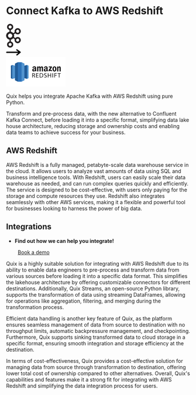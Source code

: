 # Connect Kafka to AWS Redshift

<div class="connect-images cards blog-grid-card" markdown>
<div>
<img src="../images/kafka_logo.png" width="40px" />
</div>
<div>
<img src="../images/arrow.svg" width="40px" />
</div>
<div>
<img src="./images/aws-redshift_1.jpg" />
</div>
</div>

Quix helps you integrate Apache Kafka with AWS Redshift using pure Python.

Transform and pre-process data, with the new alternative to Confluent Kafka Connect, before loading it into a specific format, simplifying data lake house architecture, reducing storage and ownership costs and enabling data teams to achieve success for your business.

## AWS Redshift

AWS Redshift is a fully managed, petabyte-scale data warehouse service in the cloud. It allows users to analyze vast amounts of data using SQL and business intelligence tools. With Redshift, users can easily scale their data warehouse as needed, and can run complex queries quickly and efficiently. The service is designed to be cost-effective, with users only paying for the storage and compute resources they use. Redshift also integrates seamlessly with other AWS services, making it a flexible and powerful tool for businesses looking to harness the power of big data.

## Integrations

<div class="grid cards" markdown>

- __Find out how we can help you integrate!__

    <a class="md-button md-button--primary" href="https://share.hsforms.com/1iW0TmZzKQMChk0lxd_tGiw4yjw2?__hstc=175542013.2303933fbd746c0ac86d9ccbe9bc9100.1728383268831.1729603416735.1729620918855.31&__hssc=175542013.1.1729620918855&__hsfp=2132701734" target="_blank" style="margin:.5rem;">Book a demo</a>

</div>


Quix is a highly suitable solution for integrating with AWS Redshift due to its ability to enable data engineers to pre-process and transform data from various sources before loading it into a specific data format. This simplifies the lakehouse architecture by offering customizable connectors for different destinations. Additionally, Quix Streams, an open-source Python library, supports the transformation of data using streaming DataFrames, allowing for operations like aggregation, filtering, and merging during the transformation process. 

Efficient data handling is another key feature of Quix, as the platform ensures seamless management of data from source to destination with no throughput limits, automatic backpressure management, and checkpointing. Furthermore, Quix supports sinking transformed data to cloud storage in a specific format, ensuring smooth integration and storage efficiency at the destination. 

In terms of cost-effectiveness, Quix provides a cost-effective solution for managing data from source through transformation to destination, offering lower total cost of ownership compared to other alternatives. Overall, Quix's capabilities and features make it a strong fit for integrating with AWS Redshift and simplifying the data integration process for users.

